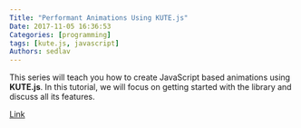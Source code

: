 ```yaml
---
Title: "Performant Animations Using KUTE.js"
Date: 2017-11-05 16:36:53
Categories: [programming]
tags: [kute.js, javascript]
Authors: sedlav
---
```


This series will teach you how to create JavaScript based animations using **KUTE.js**. In this tutorial, we will focus on getting started with the library and discuss all its features.

[Link](https://code.tutsplus.com/series/performant-animations-using-kutejs--cms-1230)

